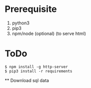 # Prerequisite
1. python3
2. pip3
3. npm/node (optional) (to serve html)

# ToDo
`$ npm install -g http-server`  
`$ pip3 install -r requirements`

** Download sql data
